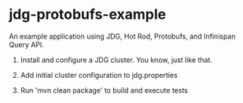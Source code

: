 # jdg-protobufs-example
An example application using JDG, Hot Rod, Protobufs, and Infinispan Query API.

1) Install and configure a JDG cluster. You know, just like that.

2) Add initial cluster configuration to jdg.properties

3) Run 'mvn clean package' to build and execute tests
